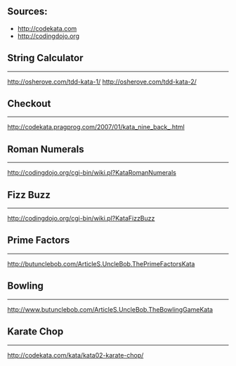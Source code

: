 Sources:
--------
 - http://codekata.com
 - http://codingdojo.org

String Calculator
--------------------
--------------------

http://osherove.com/tdd-kata-1/
http://osherove.com/tdd-kata-2/

Checkout
--------------------
--------------------

http://codekata.pragprog.com/2007/01/kata_nine_back_.html

Roman Numerals
--------------------
--------------------

http://codingdojo.org/cgi-bin/wiki.pl?KataRomanNumerals

Fizz Buzz
--------------------
--------------------

http://codingdojo.org/cgi-bin/wiki.pl?KataFizzBuzz

Prime Factors
--------------------
--------------------

http://butunclebob.com/ArticleS.UncleBob.ThePrimeFactorsKata

Bowling
--------------------
--------------------

http://www.butunclebob.com/ArticleS.UncleBob.TheBowlingGameKata


Karate Chop
-----------
-----------

http://codekata.com/kata/kata02-karate-chop/
